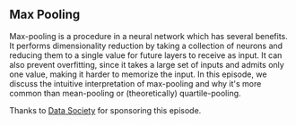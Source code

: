 ## Max Pooling

Max-pooling is a procedure in a neural network which has several benefits.  It performs dimensionality reduction by taking a collection of neurons and reducing them to a single value for future layers to receive as input.  It can also prevent overfitting, since it takes a large set of inputs and admits only one value, making it harder to memorize the input.  In this episode, we discuss the intuitive interpretation of max-pooling and why it's more common than mean-pooling or (theoretically) quartile-pooling.

Thanks to [Data Society](https://datasociety.co/dataskeptic) for sponsoring this episode.